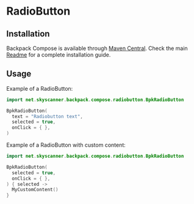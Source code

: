 # RadioButton

## Installation

Backpack Compose is available through [Maven Central](https://search.maven.org/artifact/net.skyscanner.backpack/backpack-compose). Check the main [Readme](https://github.com/skyscanner/backpack-android#installation) for a complete installation guide.

## Usage

Example of a RadioButton:

```Kotlin
import net.skyscanner.backpack.compose.radiobutton.BpkRadioButton

BpkRadioButton(
  text = "Radiobutton text",
  selected = true,
  onClick = { },
)
```

Example of a RadioButton with custom content:

```Kotlin
import net.skyscanner.backpack.compose.radiobutton.BpkRadioButton

BpkRadioButton(
  selected = true,
  onClick = { },
) { selected ->
  MyCustomContent()
}
```
